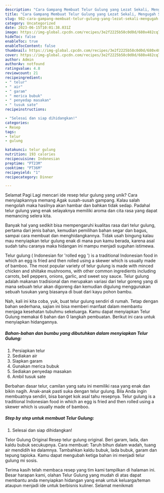 ```yaml
---
description: "Cara Gampang Membuat Telur Gulung yang Lezat Sekali, Mengugah Selera"
title: "Cara Gampang Membuat Telur Gulung yang Lezat Sekali, Mengugah Selera"
slug: 982-cara-gampang-membuat-telur-gulung-yang-lezat-sekali-mengugah-selera
category: Uncategorized
date: 2023-06-15T10:01:38.031Z
image: https://img-global.cpcdn.com/recipes/3e2f2225b58c0d0d/680x482cq70/telur-gulung-foto-resep-utama.jpg
hideToc: false
enableToc: true
enableTocContent: false
thumbnail: https://img-global.cpcdn.com/recipes/3e2f2225b58c0d0d/680x482cq70/telur-gulung-foto-resep-utama.jpg
cover: https://img-global.cpcdn.com/recipes/3e2f2225b58c0d0d/680x482cq70/telur-gulung-foto-resep-utama.jpg
author: Admin
authorAv: notfound
ratingvalue: 4.8
reviewcount: 21
recipeingredient:
- " telur"
- " air"
- " garam"
- " merica bubuk"
- " penyedap masakan"
- " tusuk sate"
recipeinstructions:

- "Selesai dan siap dihidangkan!"
categories:
- Resep
tags:
- telur
- gulung

katakunci: telur gulung 
nutrition: 193 calories
recipecuisine: Indonesian
preptime: "PT23M"
cooktime: "PT36M"
recipeyield: "1"
recipecategory: Dinner

---
```



Selamat Pagi Lagi mencari ide resep telur gulung yang unik? Cara menyiapkannya memang Agak susah-susah gampang. Kalau salah mengolah maka hasilnya akan hambar dan bahkan tidak sedap. Padahal telur gulung yang enak selayaknya memiliki aroma dan cita rasa yang dapat memancing selera kita.


Banyak hal yang sedikit bisa mempengaruhi kualitas rasa dari telur gulung, pertama dari jenis bahan, kemudian pemilihan bahan segar dan bagus, sampai cara membuat dan menghidangkannya. Tidak usah bingung kalau mau menyiapkan telur gulung enak di mana pun kamu berada, karena asal sudah tahu caranya maka hidangan ini mampu menjadi suguhan istimewa.

Telur gulung ( Indonesian for &#39;rolled egg &#39;) is a traditional Indonesian food in which an egg is fried and then rolled using a skewer which is usually made of bamboo. The most popular variety of telur gulung is made with minced chicken and shiitake mushrooms, with other common ingredients including carrots, bell peppers, onions, garlic, and sweet soy sauce. Telur gulung adalah makanan tradisional dan merupakan variasi dari telur goreng yang di mana sebuah telur akan digoreng dan kemudian digulung menggunakan sebuah tusukan yang biasanya di buat dari kayu pohon bambu.


Nah, kali ini kita coba, yuk, buat telur gulung sendiri di rumah. Tetap dengan bahan sederhana, sajian ini bisa memberi manfaat dalam membantu menjaga kesehatan tubuhmu sekeluarga. Kamu dapat menyiapkan Telur Gulung memakai 6 bahan dan 0 langkah pembuatan. Berikut ini cara untuk menyiapkan hidangannya.

<!--inarticleads1-->

##### Bahan-bahan dan bumbu yang dibutuhkan dalam menyiapkan Telur Gulung:

1. Persiapkan  telur
1. Sediakan  air
1. Siapkan  garam
1. Gunakan  merica bubuk
1. Sediakan  penyedap masakan
1. Ambil  tusuk sate


Berbahan dasar telur, camilan yang satu ini memiliki rasa yang enak dan bikin nagih. Anak-anak pasti suka dengan telur gulung. Bila Anda ingin membuatnya sendiri, bisa banget kok asal tahu resepnya. Telur gulung is a traditional Indonesian food in which an egg is fried and then rolled using a skewer which is usually made of bamboo. 

<!--inarticleads2-->

##### Step by step untuk membuat Telur Gulung:


1. Selesai dan siap dihidangkan!

Telor Gulung Original Resep telur gulung original. Beri garam, lada, dan kaldu bubuk secukupnya. Cara membuat: Taruh bihun dalam wadah, tuang air mendidih ke dalamnya. Tambahkan kaldu bubuk, lada bubuk, garam dan tepung tapioka. Kamu dapat mengubah ketiga bahan ini menjadi telur gulung mi sosis. 

Terima kasih telah membaca resep yang tim kami tampilkan di halaman ini. Besar harapan kami, olahan Telur Gulung yang mudah di atas dapat membantu anda menyiapkan hidangan yang enak untuk keluarga/teman ataupun menjadi ide untuk berbisnis kuliner. Selamat menikmati

